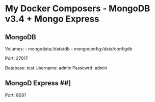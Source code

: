 # My Docker Composers - MongoDB v3.4 + Mongo Express

## MongoDB

Volumes: - mongodata:/data/db - mongoconfig:/data/configdb

Port: 27017

Database: test
Username: admin
Passowrd: admin

## MongoD Express ##]

Port: 8081
